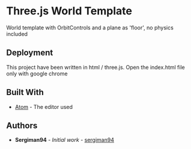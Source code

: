 # Three.js World Template

World template with OrbitControls and a plane as 'floor', no physics included

## Deployment

This project have been written in html / three.js.
Open the index.html file only with google chrome

## Built With

* [Atom](https://atom.io/) - The editor used

## Authors

* **Sergiman94** - *Initial work* - [sergiman94](https://twitter.com/sergiman94)
